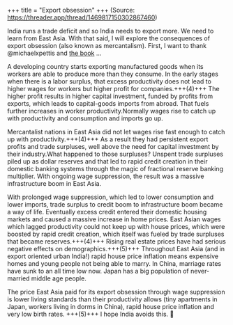 +++
title = "Export obsession"
+++
(Source: https://threader.app/thread/1469817150302867460)

India runs a trade deficit and so India needs to export more. We need to learn from East Asia. With that said, I will explore the consequences of export obsession (also known as mercantalism). First, I want to thank @michaelxpettis and [the book](https://www.goodreads.com/book/show/52009042-trade-wars-are-class-wars) … 

A developing country starts exporting manufactured goods when its workers are able to produce more than they consume. In the early stages when there is a labor surplus, that excess productivity does not lead to higher wages for workers but higher profit for companies.+++(4)+++ The higher profit results in higher capital investment, funded by profits from exports, which leads to capital-goods imports from abroad. That fuels further increases in worker productivity.Normally wages rise to catch up with productivity and consumption and imports go up. 

Mercantalist nations in East Asia did not let wages rise fast enough to catch up with productivity.+++(4)+++ As a result they had persistent export profits and trade surpluses, well above the need for capital investment by their industry.What happened to those surpluses? Unspent trade surpluses piled up as dollar reserves and that led to rapid credit creation in their domestic banking systems through the magic of fractional reserve banking multiplier. With ongoing wage suppression, the result was a massive infrastructure boom in East Asia. 

With prolonged wage suppression, which led to lower consumption and lower imports, trade surplus to credit boom to infrastructure boom became a way of life. Eventually excess credit entered their domestic housing markets and caused a massive increase in home prices. East Asian wages which lagged productivity could not keep up with house prices, which were boosted by rapid credit creation, which itself was fueled by trade surpluses that became reserves.+++(4)+++ Rising real estate prices have had serious negative effects on demographics.+++(5)+++ Throughout East Asia (and in export oriented urban India!) rapid house price inflation means expensive homes and young people not being able to marry. In China, marriage rates have sunk to an all time low now. Japan has a big population of never-married middle age people. 

The price East Asia paid for its export obsession through wage suppression is lower living standards than their productivity allows (tiny apartments in Japan, workers living in dorms in China), rapid house price inflation and very low birth rates. +++(5)+++ I hope India avoids this. 🙏 